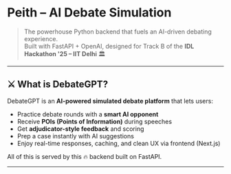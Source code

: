 # Peith – AI Debate Simulation 

> The powerhouse Python backend that fuels an AI-driven debating experience.  
> Built with FastAPI + OpenAI, designed for Track B of the **IDL Hackathon '25 – IIT Delhi** 🏛️

---

## ⚔️ What is DebateGPT?

DebateGPT is an **AI-powered simulated debate platform** that lets users:
- Practice debate rounds with a **smart AI opponent**
- Receive **POIs (Points of Information)** during speeches
- Get **adjudicator-style feedback** and scoring
- Prep a case instantly with AI suggestions
- Enjoy real-time responses, caching, and clean UX via frontend (Next.js)

All of this is served by this 🔥 backend built on FastAPI.

---

